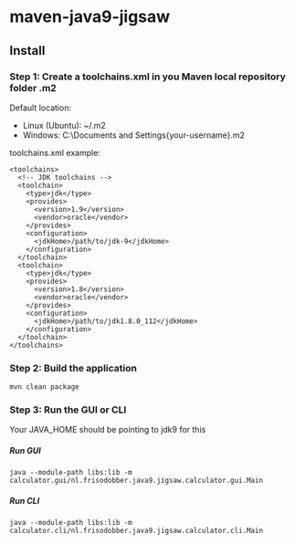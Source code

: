 # maven-java9-jigsaw

## Install

### Step 1: Create a toolchains.xml in you Maven local repository folder .m2
Default location:
- Linux (Ubuntu): ~/.m2
- Windows: C:\Documents and Settings\{your-username}\.m2

toolchains.xml example:
    
```
<toolchains>
  <!-- JDK toolchains -->
  <toolchain>
    <type>jdk</type>
    <provides>
      <version>1.9</version>
      <vendor>oracle</vendor>
    </provides>
    <configuration>
      <jdkHome>/path/to/jdk-9</jdkHome>
    </configuration>
  </toolchain>
  <toolchain>
    <type>jdk</type>
    <provides>
      <version>1.8</version>
      <vendor>oracle</vendor>
    </provides>
    <configuration>
      <jdkHome>/path/to/jdk1.8.0_112</jdkHome>
    </configuration>
  </toolchain>
</toolchains>
```

### Step 2: Build the application
```
mvn clean package
```

### Step 3: Run the GUI or CLI
Your JAVA_HOME should be pointing to jdk9 for this
##### Run GUI
```
java --module-path libs:lib -m calculator.gui/nl.frisodobber.java9.jigsaw.calculator.gui.Main
```
##### Run CLI
``` 
java --module-path libs:lib -m calculator.cli/nl.frisodobber.java9.jigsaw.calculator.cli.Main
```


